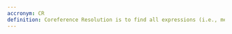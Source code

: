 ```yaml
---
accronym: CR
definition: Coreference Resolution is to find all expressions (i.e., mentions) that refer to the same entity or event in a text.
---
```

